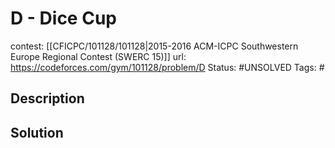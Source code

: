 # D - Dice Cup

contest: [[CFICPC/101128/101128|2015-2016 ACM-ICPC Southwestern Europe Regional Contest (SWERC 15)]]
url: https://codeforces.com/gym/101128/problem/D
Status: #UNSOLVED
Tags: #

## Description

## Solution

